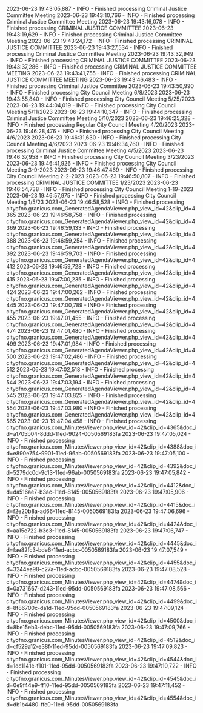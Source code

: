 2023-06-23 19:43:05,887 - INFO - Finished processing Criminal Justice Committee Meeting
2023-06-23 19:43:10,766 - INFO - Finished processing Criminal Justice Committee Meeting
2023-06-23 19:43:16,078 - INFO - Finished processing CRIMINAL JUSTICE COMMITTEE
2023-06-23 19:43:19,629 - INFO - Finished processing Criminal Justice Committee Meeting
2023-06-23 19:43:24,172 - INFO - Finished processing CRIMINAL JUSTICE COMMITTEE
2023-06-23 19:43:27,534 - INFO - Finished processing Criminal Justice Committee Meeting
2023-06-23 19:43:32,949 - INFO - Finished processing CRIMINAL JUSTICE COMMITTEE
2023-06-23 19:43:37,286 - INFO - Finished processing CRIMINAL JUSTICE COMMITTEE MEETING
2023-06-23 19:43:41,755 - INFO - Finished processing CRIMINAL JUSTICE COMMITTEE MEETING
2023-06-23 19:43:46,483 - INFO - Finished processing Criminal Justice Committee
2023-06-23 19:43:50,990 - INFO - Finished processing City Council Meeting 6/8/2023
2023-06-23 19:43:55,840 - INFO - Finished processing City Council Meeting 5/25/2023
2023-06-23 19:44:04,019 - INFO - Finished processing City Council Meeting 5/11/2023
2023-06-23 19:44:10,347 - INFO - Finished processing Criminal Justice Committee Meeting 5/10/2023
2023-06-23 19:46:25,328 - INFO - Finished processing Regular City Council Meeting 4/20/2023
2023-06-23 19:46:28,476 - INFO - Finished processing City Council Meeting 4/6/2023
2023-06-23 19:46:31,630 - INFO - Finished processing City Council Meeting 4/6/2023
2023-06-23 19:46:34,760 - INFO - Finished processing Criminal Justice Committee Meeting 4/5/2023
2023-06-23 19:46:37,958 - INFO - Finished processing City Council Meeting 3/23/2023
2023-06-23 19:46:41,926 - INFO - Finished processing City Council Meeting 3-9-2023
2023-06-23 19:46:47,469 - INFO - Finished processing City Council Meeting 2-2-2023
2023-06-23 19:46:50,807 - INFO - Finished processing CRIMINAL JUSTICE COMMITTEE 1/23/2023
2023-06-23 19:46:54,738 - INFO - Finished processing City Council Meeting 1-19-2023
2023-06-23 19:46:57,975 - INFO - Finished processing City Council Meeting 1/5/23
2023-06-23 19:46:58,528 - INFO - Finished processing cityofno.granicus.com_GeneratedAgendaViewer.php_view_id=42&clip_id=4365
2023-06-23 19:46:58,758 - INFO - Finished processing cityofno.granicus.com_GeneratedAgendaViewer.php_view_id=42&clip_id=4369
2023-06-23 19:46:59,133 - INFO - Finished processing cityofno.granicus.com_GeneratedAgendaViewer.php_view_id=42&clip_id=4388
2023-06-23 19:46:59,254 - INFO - Finished processing cityofno.granicus.com_GeneratedAgendaViewer.php_view_id=42&clip_id=4392
2023-06-23 19:46:59,703 - INFO - Finished processing cityofno.granicus.com_GeneratedAgendaViewer.php_view_id=42&clip_id=4412
2023-06-23 19:46:59,728 - INFO - Finished processing cityofno.granicus.com_GeneratedAgendaViewer.php_view_id=42&clip_id=4415
2023-06-23 19:47:00,235 - INFO - Finished processing cityofno.granicus.com_GeneratedAgendaViewer.php_view_id=42&clip_id=4424
2023-06-23 19:47:00,262 - INFO - Finished processing cityofno.granicus.com_GeneratedAgendaViewer.php_view_id=42&clip_id=4445
2023-06-23 19:47:00,789 - INFO - Finished processing cityofno.granicus.com_GeneratedAgendaViewer.php_view_id=42&clip_id=4455
2023-06-23 19:47:01,455 - INFO - Finished processing cityofno.granicus.com_GeneratedAgendaViewer.php_view_id=42&clip_id=4474
2023-06-23 19:47:01,480 - INFO - Finished processing cityofno.granicus.com_GeneratedAgendaViewer.php_view_id=42&clip_id=4499
2023-06-23 19:47:01,984 - INFO - Finished processing cityofno.granicus.com_GeneratedAgendaViewer.php_view_id=42&clip_id=4500
2023-06-23 19:47:02,486 - INFO - Finished processing cityofno.granicus.com_GeneratedAgendaViewer.php_view_id=42&clip_id=4512
2023-06-23 19:47:02,518 - INFO - Finished processing cityofno.granicus.com_GeneratedAgendaViewer.php_view_id=42&clip_id=4544
2023-06-23 19:47:03,194 - INFO - Finished processing cityofno.granicus.com_GeneratedAgendaViewer.php_view_id=42&clip_id=4545
2023-06-23 19:47:03,825 - INFO - Finished processing cityofno.granicus.com_GeneratedAgendaViewer.php_view_id=42&clip_id=4554
2023-06-23 19:47:03,980 - INFO - Finished processing cityofno.granicus.com_GeneratedAgendaViewer.php_view_id=42&clip_id=4565
2023-06-23 19:47:04,458 - INFO - Finished processing cityofno.granicus.com_MinutesViewer.php_view_id=42&clip_id=4365&doc_id=a1705b04-8ddd-11ed-9024-0050569183fa
2023-06-23 19:47:05,024 - INFO - Finished processing cityofno.granicus.com_MinutesViewer.php_view_id=42&clip_id=4388&doc_id=e890e754-9901-11ed-96ab-0050569183fa
2023-06-23 19:47:05,100 - INFO - Finished processing cityofno.granicus.com_MinutesViewer.php_view_id=42&clip_id=4392&doc_id=5279dc0d-9c13-11ed-96ab-0050569183fa
2023-06-23 19:47:05,842 - INFO - Finished processing cityofno.granicus.com_MinutesViewer.php_view_id=42&clip_id=4412&doc_id=da516ae7-b3ac-11ed-8145-0050569183fa
2023-06-23 19:47:05,906 - INFO - Finished processing cityofno.granicus.com_MinutesViewer.php_view_id=42&clip_id=4415&doc_id=f2e20b8a-ad66-11ed-8145-0050569183fa
2023-06-23 19:47:06,696 - INFO - Finished processing cityofno.granicus.com_MinutesViewer.php_view_id=42&clip_id=4424&doc_id=aa15e722-b3c3-11ed-8145-0050569183fa
2023-06-23 19:47:06,747 - INFO - Finished processing cityofno.granicus.com_MinutesViewer.php_view_id=42&clip_id=4445&doc_id=fae82fc3-bde6-11ed-acbc-0050569183fa
2023-06-23 19:47:07,549 - INFO - Finished processing cityofno.granicus.com_MinutesViewer.php_view_id=42&clip_id=4455&doc_id=3244ea98-c27a-11ed-acbc-0050569183fa
2023-06-23 19:47:08,528 - INFO - Finished processing cityofno.granicus.com_MinutesViewer.php_view_id=42&clip_id=4474&doc_id=0a731667-d243-11ed-95dd-0050569183fa
2023-06-23 19:47:08,566 - INFO - Finished processing cityofno.granicus.com_MinutesViewer.php_view_id=42&clip_id=4499&doc_id=8f86700c-da1d-11ed-95dd-0050569183fa
2023-06-23 19:47:09,124 - INFO - Finished processing cityofno.granicus.com_MinutesViewer.php_view_id=42&clip_id=4500&doc_id=8be15eb3-debc-11ed-95dd-0050569183fa
2023-06-23 19:47:09,766 - INFO - Finished processing cityofno.granicus.com_MinutesViewer.php_view_id=42&clip_id=4512&doc_id=cf529a12-e38f-11ed-95dd-0050569183fa
2023-06-23 19:47:09,823 - INFO - Finished processing cityofno.granicus.com_MinutesViewer.php_view_id=42&clip_id=4544&doc_id=1dc1141e-f101-11ed-95dd-0050569183fa
2023-06-23 19:47:10,722 - INFO - Finished processing cityofno.granicus.com_MinutesViewer.php_view_id=42&clip_id=4545&doc_id=0e9f44e9-ff10-11ed-95dd-0050569183fa
2023-06-23 19:47:11,452 - INFO - Finished processing cityofno.granicus.com_MinutesViewer.php_view_id=42&clip_id=4554&doc_id=db1b4480-ffe0-11ed-95dd-0050569183fa